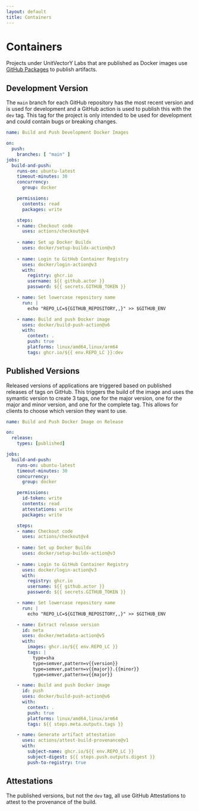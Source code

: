 ```yaml
---
layout: default
title: Containers
---
```


# Containers

Projects under UnitVectorY Labs that are published as Docker images use [GitHub Packages](https://github.com/orgs/UnitVectorY-Labs/packages) to publish artifacts.

## Development Version

The `main` branch for each GitHub repository has the most recent version and is used for development and a GitHub action is used to publish this with the `dev` tag.  This tag for the project is only intended to be used for development and could contain bugs or breaking changes.

```yaml
name: Build and Push Development Docker Images

on:
  push:
    branches: [ "main" ]
jobs:
  build-and-push:
    runs-on: ubuntu-latest
    timeout-minutes: 30
    concurrency:
      group: docker

    permissions:
      contents: read
      packages: write

    steps:
    - name: Checkout code
      uses: actions/checkout@v4
    
    - name: Set up Docker Buildx
      uses: docker/setup-buildx-action@v3
    
    - name: Login to GitHub Container Registry
      uses: docker/login-action@v3
      with:
        registry: ghcr.io
        username: ${{ github.actor }}
        password: ${{ secrets.GITHUB_TOKEN }}

    - name: Set lowercase repository name
      run: |
        echo "REPO_LC=${GITHUB_REPOSITORY,,}" >> $GITHUB_ENV

    - name: Build and push Docker image
      uses: docker/build-push-action@v6
      with:
        context: .
        push: true
        platforms: linux/amd64,linux/arm64
        tags: ghcr.io/${{ env.REPO_LC }}:dev
```

## Published Versions

Released versions of applications are triggered based on published releases of tags on GitHub.  This triggers the build of the image and uses the symantic version to create 3 tags, one for the major version, one for the major and minor version, and one for the complete tag.  This allows for clients to choose which version they want to use.

```yaml
name: Build and Push Docker Image on Release

on:
  release:
    types: [published]

jobs:
  build-and-push:
    runs-on: ubuntu-latest
    timeout-minutes: 30
    concurrency:
      group: docker

    permissions:
      id-token: write
      contents: read
      attestations: write
      packages: write

    steps:
    - name: Checkout code
      uses: actions/checkout@v4
    
    - name: Set up Docker Buildx
      uses: docker/setup-buildx-action@v3
    
    - name: Login to GitHub Container Registry
      uses: docker/login-action@v3
      with:
        registry: ghcr.io
        username: ${{ github.actor }}
        password: ${{ secrets.GITHUB_TOKEN }}

    - name: Set lowercase repository name
      run: |
        echo "REPO_LC=${GITHUB_REPOSITORY,,}" >> $GITHUB_ENV

    - name: Extract release version
      id: meta
      uses: docker/metadata-action@v5
      with:
        images: ghcr.io/${{ env.REPO_LC }}
        tags: |
          type=sha
          type=semver,pattern=v{{version}}
          type=semver,pattern=v{{major}}.{{minor}}
          type=semver,pattern=v{{major}}

    - name: Build and push Docker image
      id: push
      uses: docker/build-push-action@v6
      with:
        context: .
        push: true
        platforms: linux/amd64,linux/arm64
        tags: ${{ steps.meta.outputs.tags }}

    - name: Generate artifact attestation
      uses: actions/attest-build-provenance@v1
      with:
        subject-name: ghcr.io/${{ env.REPO_LC }}
        subject-digest: ${{ steps.push.outputs.digest }}
        push-to-registry: true
```

## Attestations

The published versions, but not the `dev` tag, all use GitHub Attestations to attest to the provenance of the build.
